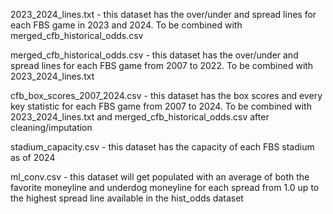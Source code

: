 
2023_2024_lines.txt - this dataset has the over/under and spread lines for each FBS game in 2023 and 2024.  To be combined with merged_cfb_historical_odds.csv

merged_cfb_historical_odds.csv - this dataset has the over/under and spread lines for each FBS game from 2007 to 2022.  To be combined with 2023_2024_lines.txt

cfb_box_scores_2007_2024.csv - this dataset has the box scores and every key statistic for each FBS game from 2007 to 2024.  To be combined with 2023_2024_lines.txt and merged_cfb_historical_odds.csv after cleaning/imputation

stadium_capacity.csv - this dataset has the capacity of each FBS stadium as of 2024

ml_conv.csv - this dataset will get populated with an average of both the favorite moneyline and underdog moneyline for each spread from 1.0 up to the highest spread line available in the hist_odds dataset